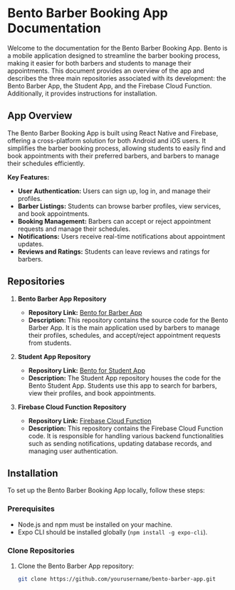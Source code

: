 # Bento Barber Booking App Documentation

Welcome to the documentation for the Bento Barber Booking App. Bento is a mobile application designed to streamline the barber booking process, making it easier for both barbers and students to manage their appointments. This document provides an overview of the app and describes the three main repositories associated with its development: the Bento Barber App, the Student App, and the Firebase Cloud Function. Additionally, it provides instructions for installation.

## App Overview

The Bento Barber Booking App is built using React Native and Firebase, offering a cross-platform solution for both Android and iOS users. It simplifies the barber booking process, allowing students to easily find and book appointments with their preferred barbers, and barbers to manage their schedules efficiently.

**Key Features:**
- **User Authentication:** Users can sign up, log in, and manage their profiles.
- **Barber Listings:** Students can browse barber profiles, view services, and book appointments.
- **Booking Management:** Barbers can accept or reject appointment requests and manage their schedules.
- **Notifications:** Users receive real-time notifications about appointment updates.
- **Reviews and Ratings:** Students can leave reviews and ratings for barbers.

## Repositories

1. **Bento Barber App Repository**

   - **Repository Link:** [Bento for Barber App](https://github.com/Bento-One-stop-for-students/bento-business)
   - **Description:** This repository contains the source code for the Bento Barber App. It is the main application used by barbers to manage their profiles, schedules, and accept/reject appointment requests from students.

2. **Student App Repository**

   - **Repository Link:** [Bento for Student App](https://github.com/Bento-One-stop-for-students/bento)
   - **Description:** The Student App repository houses the code for the Bento Student App. Students use this app to search for barbers, view their profiles, and book appointments.

3. **Firebase Cloud Function Repository**

   - **Repository Link:** [Firebase Cloud Function](https://github.com/Bento-One-stop-for-students/bento_firebase_cloudFunction)
   - **Description:** This repository contains the Firebase Cloud Function code. It is responsible for handling various backend functionalities such as sending notifications, updating database records, and managing user authentication.

## Installation

To set up the Bento Barber Booking App locally, follow these steps:

### Prerequisites

- Node.js and npm must be installed on your machine.
- Expo CLI should be installed globally (`npm install -g expo-cli`).

### Clone Repositories

1. Clone the Bento Barber App repository:

   ```bash
   git clone https://github.com/yourusername/bento-barber-app.git

